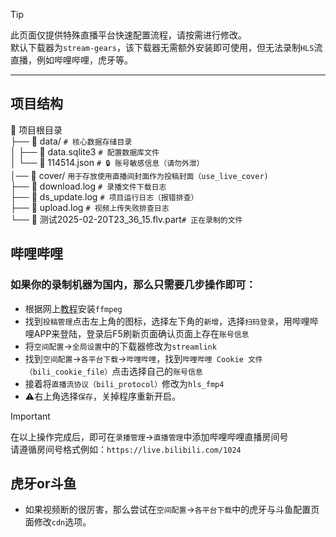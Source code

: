 <!--  -->
> [!TIP]
> 此页面仅提供特殊直播平台快速配置流程，请按需进行修改。   
> 默认下载器为`stream-gears`，该下载器无需额外安装即可使用，但无法录制`HLS`流直播，例如哔哩哔哩，虎牙等。


--------------
## 项目结构   


📁 项目根目录  
├── 📁 data/          `# 核心数据存储目录 `   
│   ├── 📜 data.sqlite3 `# 配置数据库文件`    
│   └── 📜 114514.json `# 🔒 账号敏感信息（请勿外泄）`    
│── 📁 cover/          `用于存放使用直播间封面作为投稿封面（use_live_cover)`   
├── 📜 download.log    `# 录播文件下载日志`    
├── 📜 ds_update.log   `# 项目运行日志（报错排查）`    
├── 📜 upload.log     `# 视频上传失败排查日志`  
└── 📜 测试2025-02-20T23_36_15.flv.part`# 正在录制的文件`  


## 哔哩哔哩   

### 如果你的录制机器为国内，那么只需要几步操作即可：   

* 根据网上[教程](https://zhuanlan.zhihu.com/p/20064729434)安装`ffmpeg`   
* 找到`投稿管理`点击左上角的图标，选择左下角的`新增`，选择`扫码登录`，用哔哩哔哩APP来登陆，登录后F5刷新页面确认页面上存在`账号信息`      
* 将`空间配置`→`全局设置`中的下载器修改为`streamlink`   
* 找到`空间配置`→`各平台下载`→`哔哩哔哩`，找到`哔哩哔哩 Cookie 文件（bili_cookie_file）`点击选择自己的`账号信息`   
* 接着将`直播流协议（bili_protocol）`修改为`hls_fmp4`   
* ⚠️右上角选择`保存`，关掉程序重新开启。

> [!IMPORTANT]
> 在以上操作完成后，即可在`录播管理`→`直播管理`中添加哔哩哔哩直播房间号   
> 请遵循房间号格式例如：`https://live.bilibili.com/1024`

## 虎牙or斗鱼   

* 如果视频断的很厉害，那么尝试在`空间配置`→`各平台下载`中的虎牙与斗鱼配置页面修改`cdn`选项。

